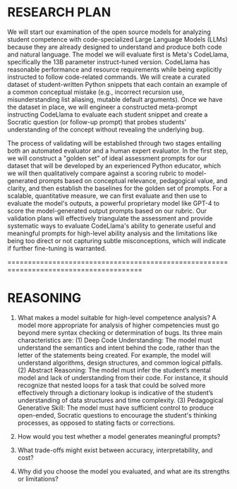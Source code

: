 # RESEARCH PLAN
We will start our examination of the open source models for analyzing student competence with code-specialized Large Language Models (LLMs) because they are already designed to understand and produce both code and natural language. The model we will evaluate first is Meta's CodeLlama, specifically the 13B parameter instruct-tuned version. CodeLlama has reasonable performance and resource requirements while being explicitly instructed to follow code-related commands. We will create a curated dataset of student-written Python snippets that each contain an example of a common conceptual mistake (e.g., incorrect recursion use, misunderstanding list aliasing, mutable default arguments). Once we have the dataset in place, we will engineer a constructed meta-prompt instructing CodeLlama to evaluate each student snippet and create a Socratic question (or follow-up prompt) that probes students' understanding of the concept without revealing the underlying bug.

The process of validating will be established through two stages entailing both an automated evaluator and a human expert evaluator. In the first step, we will construct a "golden set" of ideal assessment prompts for our dataset that will be developed by an experienced Python educator, which we will then qualitatively compare against a scoring rubric to model-generated prompts based on conceptual relevance, pedagogical value, and clarity, and then establish the baselines for the golden set of prompts. For a scalable, quantitative measure, we can first evaluate and then use to evaluate the model's outputs, a powerful proprietary model like GPT-4 to score the model-generated output prompts based on our rubric. Our validation plans will effectively triangulate the assessment and provide systematic ways to evaluate CodeLlama's ability to generate useful and meaningful prompts for high-level ability analysis and the limitations like being too direct or not capturing subtle misconceptions, which will indicate if further fine-tuning is warranted.

=======================================================================================

# REASONING
1. What makes a model suitable for high-level competence analysis? 
   A model more appropriate for analysis of higher competencies must go beyond mere syntax checking or determination of bugs. Its three main characteristics are: (1) Deep Code Understanding: The model must           understand the semantics and intent behind the code, rather than the letter of the statements being created. For example, the model will understand algorithms, design structures, and common logical pitfalls.      (2) Abstract Reasoning: The model must infer the student’s mental model and lack of understanding from their code. For instance, it should recognize that nested loops for a task that could be solved more          effectively through a dictionary lookup is indicative of the student’s understanding of data structures and time complexity. (3) Pedagogical Generative Skill: The model must have sufficient control to produce     open-ended, Socratic questions to encourage the student's thinking processes, as opposed to stating facts or corrections.
 
2. How would you test whether a model generates meaningful prompts?
   
3. What trade-offs might exist between accuracy, interpretability, and cost?

4. Why did you choose the model you evaluated, and what are its strengths or limitations?
